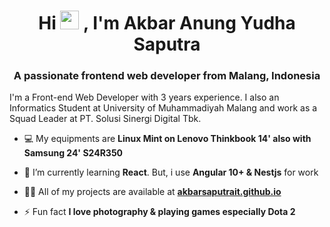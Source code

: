 <h1 align="center">Hi <img src="https://raw.githubusercontent.com/MartinHeinz/MartinHeinz/master/wave.gif" width="30px" height="30px">
, I'm Akbar Anung Yudha Saputra</h1>
<h3 align="center">A passionate frontend web developer from Malang, Indonesia</h3>
<p>I'm a Front-end Web Developer with 3 years experience. I also an Informatics Student at University of Muhammadiyah Malang and work as a Squad Leader at PT. Solusi Sinergi Digital Tbk.</p>

- 💻️ My equipments are **Linux Mint on Lenovo Thinkbook 14' also with Samsung 24' S24R350**

- 🌱 I’m currently learning **React**. But, i use **Angular 10+ & Nestjs** for work

- 👨‍💻 All of my projects are available at **[akbarsaputrait.github.io](https://akbarsaputrait.github.io/)**

- ⚡ Fun fact **I love photography & playing games especially Dota 2**
